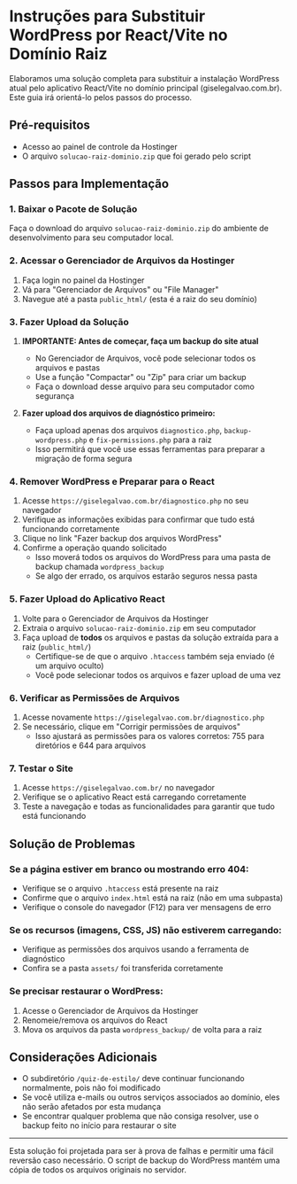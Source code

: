 # Instruções para Substituir WordPress por React/Vite no Domínio Raiz

Elaboramos uma solução completa para substituir a instalação WordPress atual pelo aplicativo React/Vite no domínio principal (giselegalvao.com.br). Este guia irá orientá-lo pelos passos do processo.

## Pré-requisitos

- Acesso ao painel de controle da Hostinger
- O arquivo `solucao-raiz-dominio.zip` que foi gerado pelo script

## Passos para Implementação

### 1. Baixar o Pacote de Solução

Faça o download do arquivo `solucao-raiz-dominio.zip` do ambiente de desenvolvimento para seu computador local.

### 2. Acessar o Gerenciador de Arquivos da Hostinger

1. Faça login no painel da Hostinger
2. Vá para "Gerenciador de Arquivos" ou "File Manager"
3. Navegue até a pasta `public_html/` (esta é a raiz do seu domínio)

### 3. Fazer Upload da Solução

1. **IMPORTANTE: Antes de começar, faça um backup do site atual**
   - No Gerenciador de Arquivos, você pode selecionar todos os arquivos e pastas
   - Use a função "Compactar" ou "Zip" para criar um backup
   - Faça o download desse arquivo para seu computador como segurança

2. **Fazer upload dos arquivos de diagnóstico primeiro:**
   - Faça upload apenas dos arquivos `diagnostico.php`, `backup-wordpress.php` e `fix-permissions.php` para a raiz
   - Isso permitirá que você use essas ferramentas para preparar a migração de forma segura

### 4. Remover WordPress e Preparar para o React

1. Acesse `https://giselegalvao.com.br/diagnostico.php` no seu navegador
2. Verifique as informações exibidas para confirmar que tudo está funcionando corretamente
3. Clique no link "Fazer backup dos arquivos WordPress"
4. Confirme a operação quando solicitado
   - Isso moverá todos os arquivos do WordPress para uma pasta de backup chamada `wordpress_backup`
   - Se algo der errado, os arquivos estarão seguros nessa pasta

### 5. Fazer Upload do Aplicativo React

1. Volte para o Gerenciador de Arquivos da Hostinger
2. Extraia o arquivo `solucao-raiz-dominio.zip` em seu computador
3. Faça upload de **todos** os arquivos e pastas da solução extraída para a raiz (`public_html/`)
   - Certifique-se de que o arquivo `.htaccess` também seja enviado (é um arquivo oculto)
   - Você pode selecionar todos os arquivos e fazer upload de uma vez

### 6. Verificar as Permissões de Arquivos

1. Acesse novamente `https://giselegalvao.com.br/diagnostico.php`
2. Se necessário, clique em "Corrigir permissões de arquivos"
   - Isso ajustará as permissões para os valores corretos: 755 para diretórios e 644 para arquivos

### 7. Testar o Site

1. Acesse `https://giselegalvao.com.br/` no navegador
2. Verifique se o aplicativo React está carregando corretamente
3. Teste a navegação e todas as funcionalidades para garantir que tudo está funcionando

## Solução de Problemas

### Se a página estiver em branco ou mostrando erro 404:
- Verifique se o arquivo `.htaccess` está presente na raiz
- Confirme que o arquivo `index.html` está na raiz (não em uma subpasta)
- Verifique o console do navegador (F12) para ver mensagens de erro

### Se os recursos (imagens, CSS, JS) não estiverem carregando:
- Verifique as permissões dos arquivos usando a ferramenta de diagnóstico
- Confira se a pasta `assets/` foi transferida corretamente

### Se precisar restaurar o WordPress:
1. Acesse o Gerenciador de Arquivos da Hostinger
2. Renomeie/remova os arquivos do React
3. Mova os arquivos da pasta `wordpress_backup/` de volta para a raiz

## Considerações Adicionais

- O subdiretório `/quiz-de-estilo/` deve continuar funcionando normalmente, pois não foi modificado
- Se você utiliza e-mails ou outros serviços associados ao domínio, eles não serão afetados por esta mudança
- Se encontrar qualquer problema que não consiga resolver, use o backup feito no início para restaurar o site

---

Esta solução foi projetada para ser à prova de falhas e permitir uma fácil reversão caso necessário. O script de backup do WordPress mantém uma cópia de todos os arquivos originais no servidor.

